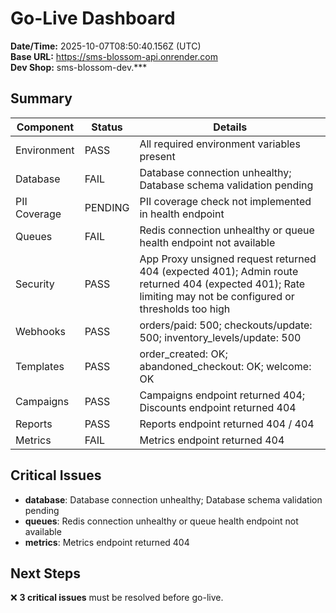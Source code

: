 # Go-Live Dashboard

**Date/Time:** 2025-10-07T08:50:40.156Z (UTC)  
**Base URL:** https://sms-blossom-api.onrender.com  
**Dev Shop:** sms-blossom-dev.***  

## Summary

| Component | Status | Details |
|-----------|--------|---------|
| Environment | PASS | All required environment variables present |
| Database | FAIL | Database connection unhealthy; Database schema validation pending |
| PII Coverage | PENDING | PII coverage check not implemented in health endpoint |
| Queues | FAIL | Redis connection unhealthy or queue health endpoint not available |
| Security | PASS | App Proxy unsigned request returned 404 (expected 401); Admin route returned 404 (expected 401); Rate limiting may not be configured or thresholds too high |
| Webhooks | PASS | orders/paid: 500; checkouts/update: 500; inventory_levels/update: 500 |
| Templates | PASS | order_created: OK; abandoned_checkout: OK; welcome: OK |
| Campaigns | PASS | Campaigns endpoint returned 404; Discounts endpoint returned 404 |
| Reports | PASS | Reports endpoint returned 404 / 404 |
| Metrics | FAIL | Metrics endpoint returned 404 |

## Critical Issues

- **database**: Database connection unhealthy; Database schema validation pending
- **queues**: Redis connection unhealthy or queue health endpoint not available
- **metrics**: Metrics endpoint returned 404

## Next Steps

❌ **3 critical issues** must be resolved before go-live.
